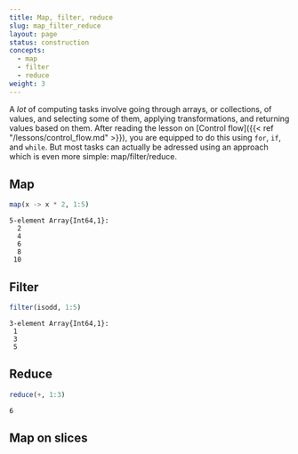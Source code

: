```yaml
---
title: Map, filter, reduce
slug: map_filter_reduce
layout: page
status: construction
concepts:
  - map
  - filter
  - reduce
weight: 3
---
```


A *lot* of computing tasks involve going through arrays, or collections, of
values, and selecting some of them, applying transformations, and returning
values based on them. After reading the lesson on [Control flow]({{< ref
"/lessons/control_flow.md" >}}), you are equipped to do this using `for`, `if`,
and `while`. But most tasks can actually be adressed using an approach which is
even more simple: map/filter/reduce.

## Map

````julia
map(x -> x * 2, 1:5)
````


````
5-element Array{Int64,1}:
  2
  4
  6
  8
 10
````





## Filter

````julia
filter(isodd, 1:5)
````


````
3-element Array{Int64,1}:
 1
 3
 5
````





## Reduce


````julia
reduce(+, 1:3)
````


````
6
````





## Map on slices

